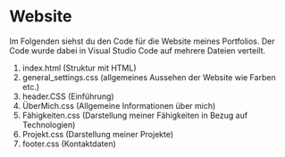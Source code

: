 # Website

Im Folgenden siehst du den Code für die Website meines Portfolios. 
Der Code wurde dabei in Visual Studio Code auf mehrere Dateien verteilt.

1. index.html            (Struktur mit HTML)
2. general_settings.css  (allgemeines Aussehen der Website wie Farben etc.)
3. header.CSS            (Einführung)
4. ÜberMich.css          (Allgemeine Informationen über mich)
5. Fähigkeiten.css       (Darstellung meiner Fähigkeiten in Bezug auf Technologien)
6. Projekt.css           (Darstellung meiner Projekte)
7. footer.css            (Kontaktdaten)
